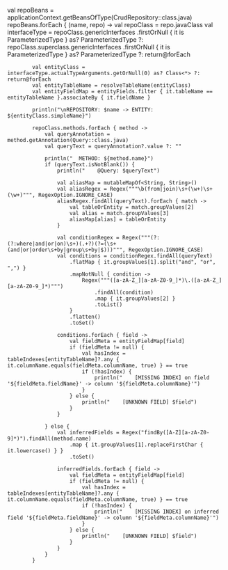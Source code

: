 val repoBeans = applicationContext.getBeansOfType(CrudRepository::class.java)
        repoBeans.forEach { (name, repo) ->
            val repoClass = repo.javaClass
            val interfaceType = repoClass.genericInterfaces
                .firstOrNull { it is ParameterizedType } as? ParameterizedType
                ?: repoClass.superclass.genericInterfaces
                    .firstOrNull { it is ParameterizedType } as? ParameterizedType
                ?: return@forEach

            val entityClass = interfaceType.actualTypeArguments.getOrNull(0) as? Class<*> ?: return@forEach
            val entityTableName = resolveTableName(entityClass)
            val entityFieldMap = entityFields.filter { it.tableName == entityTableName }.associateBy { it.fieldName }

            println("\nREPOSITORY: $name -> ENTITY: ${entityClass.simpleName}")

            repoClass.methods.forEach { method ->
                val queryAnnotation = method.getAnnotation(Query::class.java)
                val queryText = queryAnnotation?.value ?: ""

                println("  METHOD: ${method.name}")
                if (queryText.isNotBlank()) {
                    println("    @Query: $queryText")

                    val aliasMap = mutableMapOf<String, String>()
                    val aliasRegex = Regex("""\b(from|join)\s+(\w+)\s+(\w+)""", RegexOption.IGNORE_CASE)
                    aliasRegex.findAll(queryText).forEach { match ->
                        val tableOrEntity = match.groupValues[2]
                        val alias = match.groupValues[3]
                        aliasMap[alias] = tableOrEntity
                    }

                    val conditionRegex = Regex("""(?:(?:where|and|or|on)\s+)(.+?)(?=(\s+(and|or|order\s+by|group\s+by|$)))""", RegexOption.IGNORE_CASE)
                    val conditions = conditionRegex.findAll(queryText)
                        .flatMap { it.groupValues[1].split("and", "or", ",") }
                        .mapNotNull { condition ->
                            Regex("""([a-zA-Z_][a-zA-Z0-9_]*)\.([a-zA-Z_][a-zA-Z0-9_]*)""")
                                .findAll(condition)
                                .map { it.groupValues[2] }
                                .toList()
                        }
                        .flatten()
                        .toSet()

                    conditions.forEach { field ->
                        val fieldMeta = entityFieldMap[field]
                        if (fieldMeta != null) {
                            val hasIndex = tableIndexes[entityTableName]?.any { it.columnName.equals(fieldMeta.columnName, true) } == true
                            if (!hasIndex) {
                                println("    [MISSING INDEX] on field '${fieldMeta.fieldName}' -> column '${fieldMeta.columnName}'")
                            }
                        } else {
                            println("    [UNKNOWN FIELD] $field")
                        }
                    }

                } else {
                    val inferredFields = Regex("findBy([A-Z][a-zA-Z0-9]*)").findAll(method.name)
                        .map { it.groupValues[1].replaceFirstChar { it.lowercase() } }
                        .toSet()

                    inferredFields.forEach { field ->
                        val fieldMeta = entityFieldMap[field]
                        if (fieldMeta != null) {
                            val hasIndex = tableIndexes[entityTableName]?.any { it.columnName.equals(fieldMeta.columnName, true) } == true
                            if (!hasIndex) {
                                println("    [MISSING INDEX] on inferred field '${fieldMeta.fieldName}' -> column '${fieldMeta.columnName}'")
                            }
                        } else {
                            println("    [UNKNOWN FIELD] $field")
                        }
                    }
                }
            }
